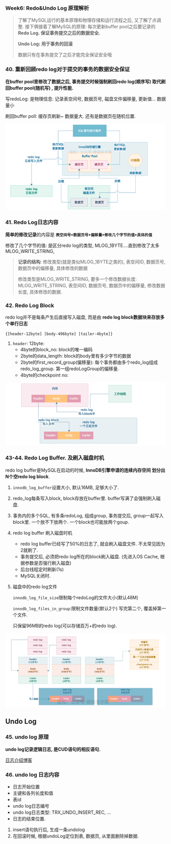 ### Week6: Redo&Undo Log 原理解析

> 了解了MySQL运行的基本原理和物理存储和运行流程之后, 又了解了点调整. 接下俩接着了解MySQL的原理: 每次更新buffer pool之后要记录的**Redo Log. 保证事务提交之后的数据安全.** 
>
> **Undo Log: 用于事务的回滚**
>
> 数据只有在事务提交了之后才能完全保证安全哦

### 40. 重新回顾redo log对于提交的事务的数据安全保证

**在buffer pool里修改了数据之后, 事务提交时候强制刷回redo log(顺序写) 取代刷回buffer pool(随机写) , 提升性能.** 

写redoLog: 是物理信息: 记录表空间号, 数据页号, 磁盘文件偏移量, 更新值... 数据量小

刷回buffer poll: 缓存页刷新~ 数据量大. 还有是数据页在随机位置. 

![image-20200913112835771](week6-redo_log.assets/image-20200913112835771.png)

### 41. Redo Log日志内容

**简单的修改记录**的内容是 **`表空间号+数据页号+偏移量+修改几个字节的值+具体的值`**

修改了几个字节的值: 是区分redo log的类型, MLOG_1BYTE....直到修改了太多MLOG_WRITE_STRING, 

> **记录的结构**: 修改类型(就是类似MLOG_1BYTE之类的), 表空间ID, 数据页号, 数据页中的偏移量, 具体修改的数据
>
> 修改类型是MLOG_WRITE_STRING, 要多一个修改数据长度: MLOG_WRITE_STRING, 表空间ID, 数据页号, 数据页中的偏移量, 修改数据长度, 具体修改的数据. 

### 42. Redo Log Block

redo log并不是每条产生后直接写入磁盘, 而是由 **redo log block数据块来存放多个单行日志**

```text
{[header-12byte] [body-496byte] [tailer-4byte]}
```

1. `header`: 12byte: 
   - 4byte的block_no: block的唯一编码
   - 2byte的data_length: block的body里有多少字节的数据
   - 2byte的first_record_group(偏移量): 每个事务都由多个redo_log组成redo_log_group. 第一组redoLogGroup的偏移量. 
   - 4byte的checkpoint no:

![image-20200913115819984](week6-redo_log.assets/image-20200913115819984.png)



### 43-44. Redo Log Buffer. 及刷入磁盘时机

redo log buffer是MySQL在启动的时候, **InnoDB引擎申请的连续内存空间 划分出N个空redo log block**.

1. `innodb_log_buffer`设置大小, 默认16MB, 足够大小了.
2. redo_log每条写入block, block存放在buffer里. buffer写满了会强制刷入磁盘.
3. 事务内的多个SQL, 有多条redoLog, 组成group, 事务提交后, group一起写入block里. 一个放不下放两个. 一个block也可能放两个goup.

4. redo log buffer 刷入磁盘时机
   - redo log buffer已经写了50%的日志了, 就会刷入磁盘文件. 不太常见因为2就刷了. 
   - 事务提交后, 必须把redo log所在的block刷入磁盘. (先进入OS Cache, 根据参数是否强行刷入磁盘)
   - 后台线程定时刷新(1s)
   - MySQL关闭时.

5. 磁盘中的redo log文件

   `innodb_log_file_size`限制每个redoLog的文件大小(默认48M)

   `innodb_log_files_in_group`:限制文件数量(默认2个) 写完第二个, 覆盖掉第一个文件.

   只保留96MB的redo log(可以存储百万+的redo log).

![image-20200913123718182](week6-redo_log.assets/image-20200913123718182.png)



## Undo Log

### 45. undo log 原理

**undo log记录逻辑日志, 是CUD语句的相反语句.**

[日志介绍博客](https://www.cnblogs.com/f-ck-need-u/archive/2018/05/08/9010872.html)

### 46. undo log 日志内容

- 日志开始位置
- 主键和各列长度和值
- 表id
- undo log日志编号
- undo log日志类型: TRX_UNDO_INSERT_REC, ...
- 日志的结束位置.

1. insert语句执行后, 生成一条undolog
2. 在回滚时候, 根据undoLog定位到表, 数据页, 从里面删除掉数据. 

























